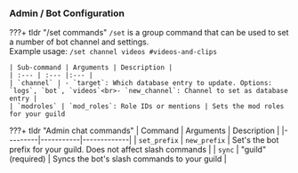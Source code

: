 ### Admin / Bot Configuration

???+ tldr "/set commands"
    `/set` is a group command that can be used to set a number of bot channel and settings.  
    Example usage: `/set channel videos #videos-and-clips`  
    
    | Sub-command | Arguments | Description |
    | :--- | :--- |:--- |
    | `channel` | - `target`: Which database entry to update. Options: `logs`, `bot`, `videos`<br>- `new_channel`: Channel to set as database entry | 
    | `modroles` | `mod_roles`: Role IDs or mentions | Sets the mod roles for your guild

???+ tldr "Admin chat commands"
    | Command | Arguments | Description |
    |---------|-----------|-------------|
    | `set_prefix` | `new_prefix` | Set's the bot prefix for your guild. Does not affect slash commands | 
    | `sync` | "guild" (required) | Syncs the bot's slash commands to your guild |


